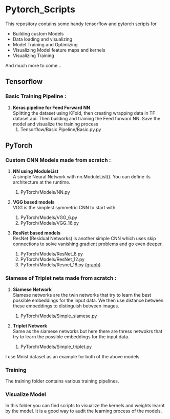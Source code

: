# Pytorch_Scripts

This repository contains some handy tensorflow and pytorch scripts for
<ul>
  <li>Building custom Models</li>
  <li>Data loading and visualizing</li>
  <li>Model Training and Optimizing</li>
  <li>Visualizing Model feature maps and kernels</li>
  <li>Visualizing Training</li>  
</ul>
And much more to come...

## Tensorflow
### Basic Training Pipeline :

1. **Keras pipeline for Feed Forward NN** <br>
	Splitting the dataset using KFold, then creating wrapping data in TF dataset api. Then building and training the Feed forward NN. Save the model and visualize the training process
    <ol>
    <li>Tensorflow/Basic Pipeline/Basic.py.py</li>
    </ol>

## PyTorch 
### Custom CNN Models made from scratch : 

1. **NN using ModuleList** <br>
    A simple Neural Network with nn.ModuleList(). You can define its architecture at the runtime.
    <ol>
    <li>PyTorch/Models/NN.py</li>
    </ol>

2. **VGG based models** <br>
    VGG is the simplest symmetric CNN to start with.
    <ol>
    <li> PyTorch/Models/VGG_6.py </li>
    <li> PyTorch/Models/VGG_16.py </li>
    </ol>

3. **ResNet based models**  <br>
    ResNet (Residual Networks) is another simple CNN which uses skip connections to solve vanishing gradient problems and go even deeper.
    <ol>
    <li> PyTorch/Models/ResNet_8.py </li>
    <li> PyTorch/Models/ResNet_12.py </li>
    <li> PyTorch/Models/Resnet_18.py	<a href="Model graphs/resnet18.onnx.png">(graph)</a></li>
    </ol>

### Siamese of Triplet nets made from scratch : 

1. **Siamese Network**  <br>
    Siamese networks are the twin networks that try to learn the best possible embeddings for the input data. We then use distance between these embeddings to distinguish between images.
    <ol>
    <li> PyTorch/Models/Simple_siamese.py </li>
    </ol>

2. **Triplet Network**  <br>
    Same as the siamese networks but here there are thress netwokrs that try to learn the possible embeddings for the input data.
    <ol>
    <li> PyTorch/Models/Simple_triplet.py </li>
    </ol>

I use Mnist dataset as an example for both of the above models. 

### Training
The training folder contains various training pipelines.

### Visualize Model
In this folder you can find scripts to visualize the kernels and weights learnt by the model. It is a good way to audit the learning process of the models.

